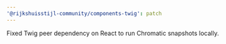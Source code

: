 ```yaml
---
'@rijkshuisstijl-community/components-twig': patch
---
```


Fixed Twig peer dependency on React to run Chromatic snapshots locally.
